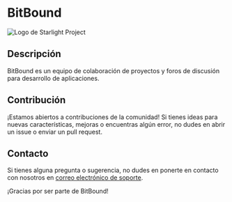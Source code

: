 # BitBound

![Logo de Starlight Project](https://cdn.discordapp.com/icons/1150874474468622396/b67da65664d011072e5416d32c0faef4.png)

## Descripción

BitBound es un equipo de colaboración de proyectos y foros de discusión para desarrollo de aplicaciones.

## Contribución

¡Estamos abiertos a contribuciones de la comunidad! Si tienes ideas para nuevas características, mejoras o encuentras algún error, no dudes en abrir un issue o enviar un pull request.

## Contacto

Si tienes alguna pregunta o sugerencia, no dudes en ponerte en contacto con nosotros en [correo electrónico de soporte](mailto:kravshezco@gmail.com).

¡Gracias por ser parte de BitBound!
